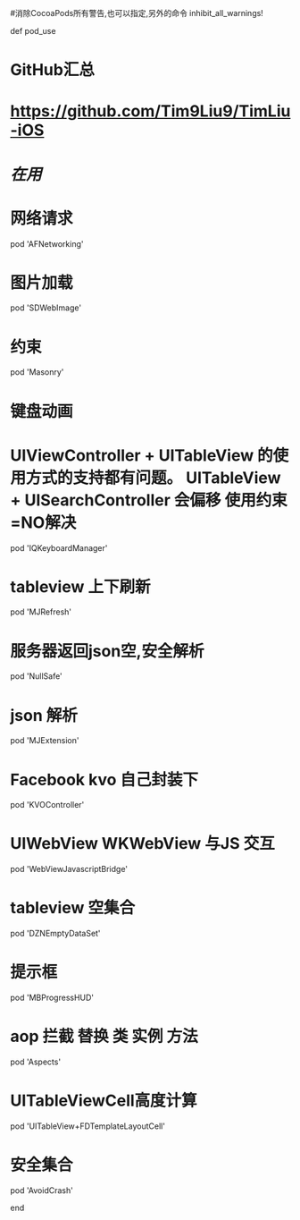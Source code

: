 #消除CocoaPods所有警告,也可以指定,另外的命令
inhibit_all_warnings!

def pod_use

# GitHub汇总
# https://github.com/Tim9Liu9/TimLiu-iOS

# *********在用*********

#    网络请求
pod 'AFNetworking'

#    图片加载
pod 'SDWebImage'

#    约束
pod 'Masonry'

#    键盘动画
# UIViewController + UITableView 的使用方式的支持都有问题。 UITableView + UISearchController 会偏移 使用约束=NO解决
pod 'IQKeyboardManager'

#  tableview 上下刷新
pod 'MJRefresh'

#    服务器返回json空,安全解析
pod 'NullSafe'


#    json 解析
pod 'MJExtension'

# Facebook kvo 自己封装下
pod 'KVOController'

# UIWebView WKWebView 与JS 交互
pod 'WebViewJavascriptBridge'

#    tableview 空集合
pod 'DZNEmptyDataSet'

# 提示框
pod 'MBProgressHUD'

#    aop 拦截 替换 类 实例 方法
pod 'Aspects'

# UITableViewCell高度计算
pod 'UITableView+FDTemplateLayoutCell'

# 安全集合
pod 'AvoidCrash'

end

